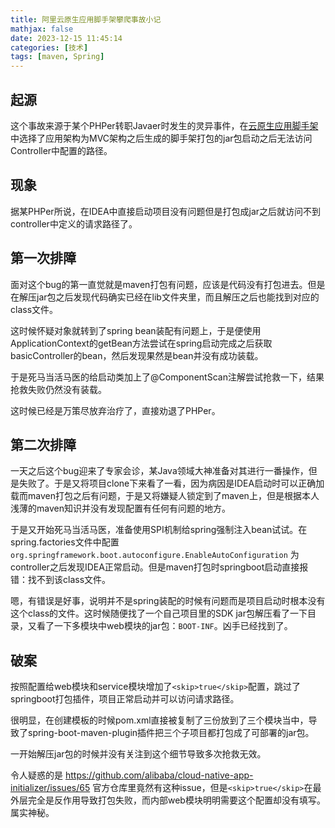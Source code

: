 ```yaml
---
title: 阿里云原生应用脚手架攀爬事故小记
mathjax: false
date: 2023-12-15 11:45:14
categories: [技术]
tags: [maven, Spring]
---
```

## 起源
这个事故来源于某个PHPer转职Javaer时发生的灵异事件，在[云原生应用脚手架](https://start.aliyun.com/)中选择了应用架构为MVC架构之后生成的脚手架打包的jar包启动之后无法访问Controller中配置的路径。

## 现象
据某PHPer所说，在IDEA中直接启动项目没有问题但是打包成jar之后就访问不到controller中定义的请求路径了。

## 第一次排障
面对这个bug的第一直觉就是maven打包有问题，应该是代码没有打包进去。但是在解压jar包之后发现代码确实已经在lib文件夹里，而且解压之后也能找到对应的class文件。

这时候怀疑对象就转到了spring bean装配有问题上，于是便使用ApplicationContext的getBean方法尝试在spring启动完成之后获取basicController的bean，然后发现果然是bean并没有成功装载。

于是死马当活马医的给启动类加上了@ComponentScan注解尝试抢救一下，结果抢救失败仍然没有装载。

这时候已经是万策尽放弃治疗了，直接劝退了PHPer。

## 第二次排障
一天之后这个bug迎来了专家会诊，某Java领域大神准备对其进行一番操作，但是失败了。于是又将项目clone下来看了一看，因为病因是IDEA启动时可以正确加载而maven打包之后有问题，于是又将嫌疑人锁定到了maven上，但是根据本人浅薄的maven知识并没有发现配置有任何有问题的地方。

于是又开始死马当活马医，准备使用SPI机制给spring强制注入bean试试。在spring.factories文件中配置 `org.springframework.boot.autoconfigure.EnableAutoConfiguration` 为controller之后发现IDEA正常启动。但是maven打包时springboot启动直接报错：找不到该class文件。

嗯，有错误是好事，说明并不是spring装配的时候有问题而是项目启动时根本没有这个class的文件。这时候随便找了一个自己项目里的SDK jar包解压看了一下目录，又看了一下多模块中web模块的jar包：`BOOT-INF`。凶手已经找到了。

## 破案
按照配置给web模块和service模块增加了`<skip>true</skip>`配置，跳过了springboot打包插件，项目正常启动并可以访问请求路径。

很明显，在创建模板的时候pom.xml直接被复制了三份放到了三个模块当中，导致了spring-boot-maven-plugin插件把三个子项目都打包成了可部署的jar包。

一开始解压jar包的时候并没有关注到这个细节导致多次抢救无效。

令人疑惑的是 https://github.com/alibaba/cloud-native-app-initializer/issues/65 官方仓库里竟然有这种issue，但是`<skip>true</skip>`在最外层完全是反作用导致打包失败，而内部web模块明明需要这个配置却没有填写。属实神秘。